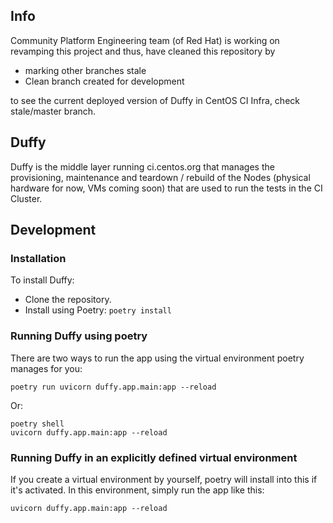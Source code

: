 ## Info
Community Platform Engineering team (of Red Hat) is working on revamping this project and thus, have cleaned this repository by
* marking other branches stale
* Clean branch created for development

to see the current deployed version of Duffy in CentOS CI Infra, check stale/master branch.


## Duffy
Duffy is the middle layer running ci.centos.org that manages the provisioning, maintenance and teardown / rebuild of the Nodes (physical hardware for now, VMs coming soon) that are used to run the tests in the CI Cluster.

## Development

### Installation
To install Duffy:
* Clone the repository.
* Install using Poetry: `poetry install`

### Running Duffy using poetry

There are two ways to run the app using the virtual environment poetry manages for you:

```
poetry run uvicorn duffy.app.main:app --reload
```

Or:

```
poetry shell
uvicorn duffy.app.main:app --reload
```

### Running Duffy in an explicitly defined virtual environment

If you create a virtual environment by yourself, poetry will install into this if it's activated. In
this environment, simply run the app like this:

```
uvicorn duffy.app.main:app --reload
```
